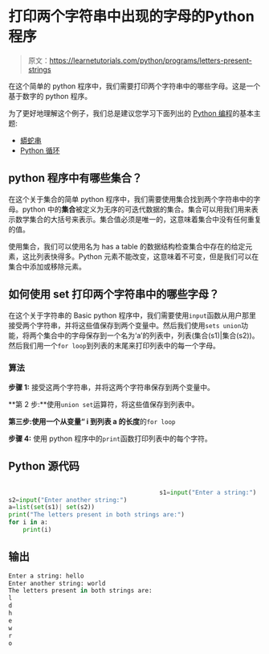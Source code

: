 # 打印两个字符串中出现的字母的Python 程序

> 原文：<https://learnetutorials.com/python/programs/letters-present-strings>

在这个简单的 python 程序中，我们需要打印两个字符串中的哪些字母。这是一个基于数字的 python 程序。

为了更好地理解这个例子，我们总是建议您学习下面列出的 [Python 编程](../ "Python tutorial")的基本主题:

*   [蟒蛇串](../../python/python-string "operators in python")
*   [Python 循环](../../python/python-loop-tutorials "operators in python")

## python 程序中有哪些集合？

在这个关于集合的简单 python 程序中，我们需要使用集合找到两个字符串中的字母。python 中的**集合**被定义为无序的可迭代数据的集合。集合可以用我们用来表示数学集合的大括号来表示。集合值必须是唯一的，这意味着集合中没有任何重复的值。

使用集合，我们可以使用名为 has a table 的数据结构检查集合中存在的给定元素，这比列表快得多。Python 元素不能改变，这意味着不可变，但是我们可以在集合中添加或移除元素。

## 如何使用 set 打印两个字符串中的哪些字母？

在这个关于字符串的 Basic python 程序中，我们需要使用`input`函数从用户那里接受两个字符串，并将这些值保存到两个变量中。然后我们使用`sets union`功能，将两个集合中的字母保存到一个名为‘a’的列表中，列表(集合(s1)|集合(s2))。然后我们用一个`for loop`到列表的末尾来打印列表中的每一个字母。

### 算法

**步骤 1:** 接受这两个字符串，并将这两个字符串保存到两个变量中。

**第 2 步:**使用`union set`运算符，将这些值保存到列表中。

**第三步:**使用一个从变量“ **i** 到列表 a 的**长度**的`for loop`

**步骤 4:** 使用 python 程序中的`print`函数打印列表中的每个字符。

## Python 源代码

```py

                                          s1=input("Enter a string:")
s2=input("Enter another string:")
a=list(set(s1)| set(s2))
print("The letters present in both strings are:")
for i in a:
    print(i)

```

## 输出

```py
Enter a string: hello
Enter another string: world
The letters present in both strings are:
l
d
h
e
w
r
o
```